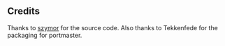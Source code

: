 ## Credits

Thanks to [szymor](https://github.com/szymor/yatka) for the source code.  Also thanks to Tekkenfede for the packaging for portmaster.

